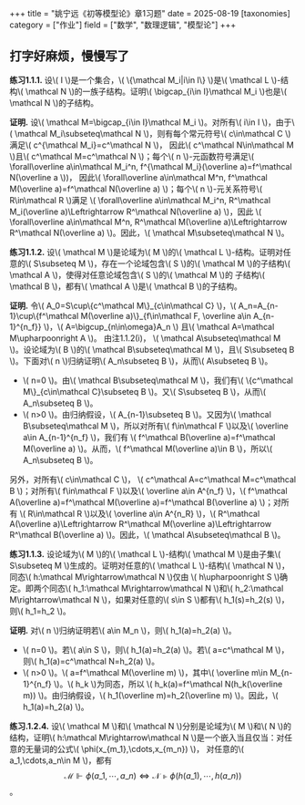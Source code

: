 +++
title = "姚宁远《初等模型论》章1习题"
date = 2025-08-19
[taxonomies]
category = ["作业"]
field = ["数学", "数理逻辑", "模型论"]
+++

打字好麻烦，慢慢写了
---
__练习1.1.1.__ 设\\( I \\)是一个集合，\\( \\{\mathcal M\_i|i\in I\\} \\)是\\( \mathcal L \\)-结构\\( \mathcal N \\)的一族子结构。证明\\( \bigcap\_{i\in I}\mathcal M\_i \\)也是\\( \mathcal N \\)的子结构。

__证明.__ 设\\( \mathcal M=\bigcap\_{i\in I}\mathcal M\_i \\)。对所有\\( i\in I \\)，由于\\( \mathcal M\_i\subseteq\mathcal N \\)，则有每个常元符号\\( c\in\mathcal C \\)满足\\( c^{\mathcal M\_i}=c^\mathcal N \\)，
因此\\( c^\mathcal N\in\mathcal M \\)且\\( c^\mathcal M=c^\mathcal N \\)；每个\\( n \\)-元函数符号满足\\( \forall\overline a\in\mathcal M\_i^n, f^{\mathcal M\_i}(\overline a)=f^\mathcal N(\overline a \\))，
因此\\( \forall\overline a\in\mathcal M^n, f^\mathcal M(\overline a)=f^\mathcal N(\overline a) \\)；每个\\( n \\)-元关系符号\\( R\in\mathcal R \\)满足
\\( \forall\overline a\in\mathcal M\_i^n, R^\mathcal M\_i(\overline a)\Leftrightarrow R^\mathcal N(\overline a) \\)，因此
\\( \forall\overline a\in\mathcal M^n, R^\mathcal M(\overline a)\Leftrightarrow R^\mathcal N(\overline a) \\)。因此，\\( \mathcal M\subseteq\mathcal N \\)。

__练习1.1.2.__ 设\\( \mathcal M \\)是论域为\\( M \\)的\\( \mathcal L \\)-结构。证明对任意的\\( S\subseteq M \\)，存在一个论域包含\\( S \\)的\\( \mathcal M \\)的子结构\\( \mathcal A \\)，使得对任意论域包含\\( S \\)的\\( \mathcal M \\)的
子结构\\( \mathcal B \\)，都有\\( \mathcal A \\)是\\( \mathcal B \\)的子结构。

__证明.__ 令\\( A\_0=S\cup\\{c^\mathcal M\\}\_{c\in\mathcal C} \\)，\\( A\_n=A\_{n-1}\cup\\{f^\mathcal M(\overline a)\\}\_{f\in\mathcal F, \overline a\in A_{n-1}^{n_f}} \\)，\\( A=\bigcup_{n\in\omega}A_n \\)
且\\( \mathcal A=\mathcal M\upharpoonright A \\)。
由注1.1.2(i)，
\\( \mathcal A\subseteq\mathcal M \\)。设论域为\\( B \\)的\\( \mathcal B\subseteq\mathcal M \\)，且\\( S\subseteq B \\)。下面对\\( n \\)归纳证明\\( A_n\subseteq B \\)，从而\\( A\subseteq B \\)。
* \\( n=0 \\)。由\\( \mathcal B\subseteq\mathcal M \\)，我们有\\( \\{c^\mathcal M\\}\_{c\in\mathcal C}\subseteq B \\)。又\\( S\subseteq B \\)，从而\\( A_n\subseteq B \\)。
* \\( n>0 \\)。由归纳假设，\\( A_{n-1}\subseteq B \\)。又因为\\( \mathcal B\subseteq\mathcal M \\)，所以对所有\\( f\in\mathcal F \\)以及\\( \overline a\in A_{n-1}^{n_f} \\)，我们有
\\( f^\mathcal B(\overline a)=f^\mathcal M(\overline a) \\)。从而，\\( f^\mathcal M(\overline a)\in B \\)，所以\\( A_n\subseteq B \\)。

另外，对所有\\( c\in\mathcal C \\)，
\\( c^\mathcal A=c^\mathcal M=c^\mathcal B \\)；对所有\\( f\in\mathcal F \\)以及\\( \overline a\in A^{n\_f} \\)，\\( f^\mathcal A(\overline a)=f^\mathcal M(\overline a)=f^\mathcal B(\overline a) \\)；对所有
\\( R\in\mathcal R \\)以及\\( \overline a\in A^{n\_R} \\)，\\( R^\mathcal A(\overline a)\Leftrightarrow R^\mathcal M(\overline a)\Leftrightarrow R^\mathcal B(\overline a) \\)。因此，\\( \mathcal A\subseteq\mathcal B \\)。

__练习1.1.3.__ 设论域为\\( M \\)的\\( \mathcal L \\)-结构\\( \mathcal M \\)是由子集\\( S\subseteq M \\)生成的。证明对任意的\\( \mathcal L \\)-结构\\( \mathcal N \\)，同态\\( h:\mathcal M\rightarrow\mathcal N \\)仅由
\\( h\upharpoonright S \\)确定。即两个同态\\( h\_1:\mathcal M\rightarrow\mathcal N \\)和\\( h\_2:\mathcal M\rightarrow\mathcal N \\)，如果对任意的\\( s\in S \\)都有\\( h\_1(s)=h\_2(s) \\)，则\\( h\_1=h\_2 \\)。

__证明.__ 对\\( n \\)归纳证明若\\( a\in M_n \\)，则\\( h\_1(a)=h\_2(a) \\)。
* \\( n=0 \\)。若\\( a\in S \\)，则\\( h\_1(a)=h\_2(a) \\)。若\\( a=c^\mathcal M \\)，则\\( h\_1(a)=c^\mathcal N=h\_2(a) \\)。
* \\( n>0 \\)。\\( a=f^\mathcal M(\overline m) \\)，其中\\( \overline m\in M_{n-1}^{n_f} \\)。\\( h\_k \\)为同态，所以
\\( h\_k(a)=f^\mathcal N(h\_k(\overline m)) \\)。由归纳假设，\\( h\_1(\overline m)=h\_2(\overline m) \\)。因此，\\( h\_1(a)=h\_2(a) \\)。

__练习.1.2.4.__ 设\\( \mathcal M \\)和\\( \mathcal N \\)分别是论域为\\( M \\)和\\( N \\)的结构，证明\\( h:\mathcal M\rightarrow\mathcal N \\)是一个嵌入当且仅当：对任意的无量词的公式\\( \phi(x\_{m\_1},\cdots,x\_{m\_n}) \\)，
对任意的\\( a\_1,\cdots,a\_n\in M \\)，都有
$$\mathcal M\Vdash\phi(a\_1,\cdots,a\_n)\Leftrightarrow\mathcal N\Vdash\phi(h(a\_1),\cdots,h(a\_n))$$。
